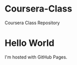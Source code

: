 # Coursera-Class
Coursera Class Repository 
<!DOCTYPE html>
<html>
<body>
<h1>Hello World </h1>
<p> I'm hosted with GitHub Pages. </p>
</body>
</html>
